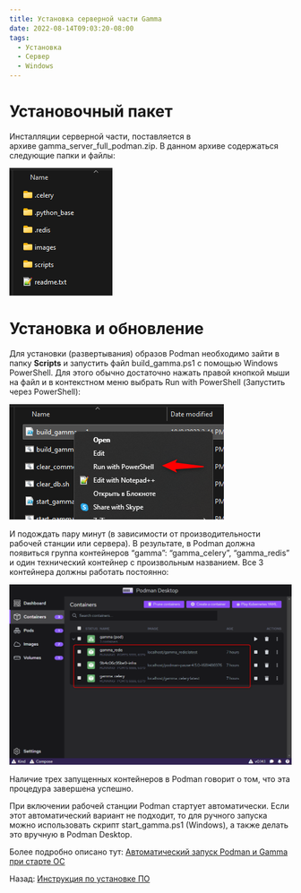 ```yaml
---
title: Установка серверной части Gamma
date: 2022-08-14T09:03:20-08:00
tags:
  - Установка
  - Сервер
  - Windows
---
```


# Установочный пакет

Инсталляции серверной части, поставляется в архиве gamma_server_full_podman.zip. В данном архиве содержаться следующие папки и файлы:

![](../files/Gamma_Server_InstallPack.png)

# Установка и обновление

Для установки (развертывания) образов Podman необходимо зайти в папку **Scripts** и запустить файл build_gamma.ps1 с помощью Windows PowerShell. Для этого обычно достаточно нажать правой кнопкой мыши на файл и в контекстном меню выбрать Run with PowerShell (Запустить через PowerShell):

![](../files/Gamma_Server_RunPS1.png)

И подождать пару минут (в зависимости от производительности рабочей станции или сервера). В результате, в Podman должна появиться группа контейнеров “gamma”: “gamma_celery”, “gamma_redis” и один технический контейнер с произвольным названием. Все 3 контейнера должны работать постоянно:

![](../files/Gamma_Server_PodmanContainers.png)

Наличие трех запущенных контейнеров в Podman говорит о том, что эта процедура завершена успешно.

При включении рабочей станции Podman стартует автоматически. Если этот автоматический вариант не подходит, то для ручного запуска можно использовать скрипт start_gamma.ps1 (Windows), а также делать это вручную в Podman Desktop.

Более подробно описано тут: [Автоматический запуск Podman и Gamma при старте ОС](../Другое/Автоматический%20запуск%20Podman%20и%20Gamma%20при%20старте%20ОС.md)


Назад: [Инструкция по установке ПО](../Инструкция%20по%20установке%20ПО.md)